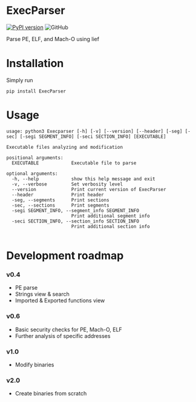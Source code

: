 # ExecParser

[![PyPI version](https://badge.fury.io/py/ExecParser.svg)](https://badge.fury.io/py/ExecParser)
![GitHub](https://img.shields.io/github/license/r33-L1/ExecParser)

Parse PE, ELF, and Mach-O using lief

# Installation
Simply run 
```
pip install ExecParser
```
# Usage
```
usage: python3 Execparser [-h] [-v] [--version] [--header] [-seg] [-sec] [-segi SEGMENT_INFO] [-seci SECTION_INFO] [EXECUTABLE]

Executable files analyzing and modification

positional arguments:
  EXECUTABLE            Executable file to parse

optional arguments:
  -h, --help            show this help message and exit
  -v, --verbose         Set verbosity level
  --version             Print current version of ExecParser
  --header              Print header
  -seg, --segments      Print sections
  -sec, --sections      Print segments
  -segi SEGMENT_INFO, --segment_info SEGMENT_INFO
                        Print additional segment info
  -seci SECTION_INFO, --section_info SECTION_INFO
                        Print additional section info
                        
```

# Development roadmap

### v0.4
 - PE parse 
 - Strings view & search
 - Imported & Exported functions view

### v0.6
 
 - Basic security checks for PE, Mach-O, ELF
 - Further analysis of specific addresses

### v1.0

 - Modify binaries

### v2.0 

 - Create binaries from scratch
